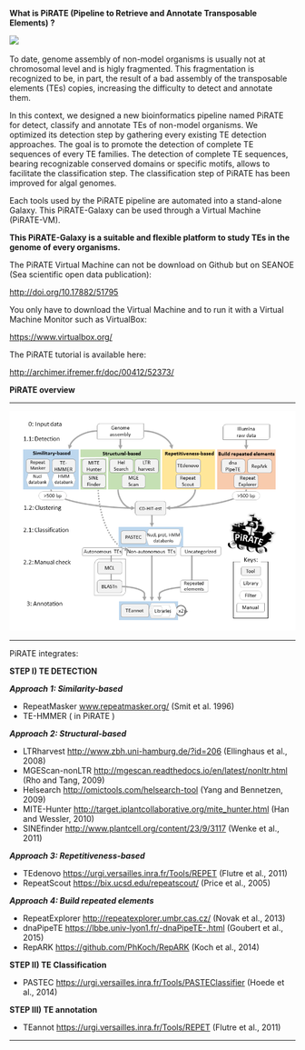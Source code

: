 
**What is PiRATE (Pipeline to Retrieve and Annotate Transposable Elements) ?** 


![](http://www.seanoe.org/data/00406/51795/thumbnail.gif)


To date, genome assembly of non-model organisms is usually not at chromosomal level and is higly fragmented. This fragmentation is recognized to be, in part, the result of a bad assembly of the transposable elements (TEs) copies, increasing the difficulty to detect and annotate them.

In this context, we designed a new bioinformatics pipeline named PiRATE for detect, classify and annotate TEs of non-model organisms. We optimized its detection step by gathering every existing TE detection approaches. The goal is to promote the detection of complete TE sequences of every TE families. The detection of complete TE sequences, bearing recognizable conserved domains or specific motifs, allows to facilitate the classification step. The classification step of PiRATE has been improved for algal genomes.

Each tools used by the PiRATE pipeline are automated into a stand-alone Galaxy. This PiRATE-Galaxy can be used through a Virtual Machine (PiRATE-VM).

**This PiRATE-Galaxy is a suitable and flexible platform to study TEs in the genome of every organisms.**

The PiRATE Virtual Machine can not be download on Github but on SEANOE (Sea scientific open data publication): 

http://doi.org/10.17882/51795

You only have to download the Virtual Machine and to run it with a Virtual Machine Monitor such as VirtualBox:

https://www.virtualbox.org/

The PiRATE tutorial is available here:

http://archimer.ifremer.fr/doc/00412/52373/


**PiRATE overview**

***

![](https://github.com/JBerthelier/PiRATE/blob/master/PiRATE_Pipeline_Figure.png?raw=true)

***

PiRATE integrates: 

 
**STEP I) TE DETECTION**

**_Approach 1: Similarity-based_**

  - RepeatMasker www.repeatmasker.org/ (Smit et al. 1996)
  - TE-HMMER ( in PiRATE )

**_Approach 2: Structural-based_**

  - LTRharvest http://www.zbh.uni-hamburg.de/?id=206 (Ellinghaus et al., 2008)
  - MGEScan-nonLTR http://mgescan.readthedocs.io/en/latest/nonltr.html (Rho and Tang, 2009)
  -  Helsearch http://omictools.com/helsearch-tool (Yang and Bennetzen, 2009)
  -  MITE-Hunter http://target.iplantcollaborative.org/mite_hunter.html (Han and Wessler, 2010)
  -  SINEfinder http://www.plantcell.org/content/23/9/3117 (Wenke et al., 2011)

**_Approach 3: Repetitiveness-based_**

  - TEdenovo https://urgi.versailles.inra.fr/Tools/REPET (Flutre et al., 2011)
  - RepeatScout https://bix.ucsd.edu/repeatscout/ (Price et al., 2005)

**_Approach 4: Build repeated elements_**

  - RepeatExplorer http://repeatexplorer.umbr.cas.cz/ (Novak et al., 2013)
  - dnaPipeTE https://lbbe.univ-lyon1.fr/-dnaPipeTE-.html (Goubert et al., 2015)
  - RepARK https://github.com/PhKoch/RepARK (Koch et al., 2014)

 
**STEP II) TE Classification**

  - PASTEC https://urgi.versailles.inra.fr/Tools/PASTEClassifier (Hoede et al., 2014)

 
**STEP III) TE annotation**

  - TEannot https://urgi.versailles.inra.fr/Tools/REPET (Flutre et al., 2011)

***
